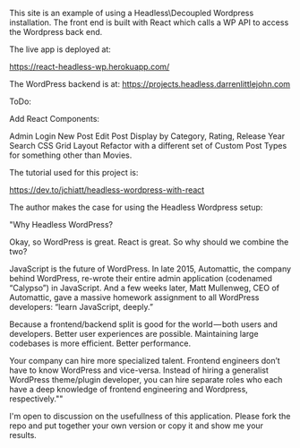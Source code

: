 This site is an example of using a Headless\Decoupled Wordpress installation. The front end is built with React which calls a WP API to access the Wordpress back end.

The live app is deployed at:

 https://react-headless-wp.herokuapp.com/

 The WordPress backend is at:
 https://projects.headless.darrenlittlejohn.com

 ToDo:

 Add React Components:

 Admin Login
 New Post
 Edit Post
 Display by Category, Rating, Release Year
 Search
 CSS Grid Layout
 Refactor with a different set of Custom Post Types for something other than Movies.


The tutorial used for this project is:

https://dev.to/jchiatt/headless-wordpress-with-react

The author makes the case for using the Headless Wordpress setup:

"Why Headless WordPress?

Okay, so WordPress is great. React is great. So why should we combine the two?

JavaScript is the future of WordPress. In late 2015, Automattic, the company behind WordPress, re-wrote their entire admin application (codenamed “Calypso”) in JavaScript. And a few weeks later, Matt Mullenweg, CEO of Automattic, gave a massive homework assignment to all WordPress developers: “learn JavaScript, deeply.”

Because a frontend/backend split is good for the world — both users and developers. Better user experiences are possible. Maintaining large codebases is more efficient. Better performance.

Your company can hire more specialized talent. Frontend engineers don’t have to know WordPress and vice-versa. Instead of hiring a generalist WordPress theme/plugin developer, you can hire separate roles who each have a deep knowledge of frontend engineering and Wordpress, respectively.""

I'm open to discussion on the usefullness of this application. Please fork the repo and put together your own version or copy it and show me your results.
